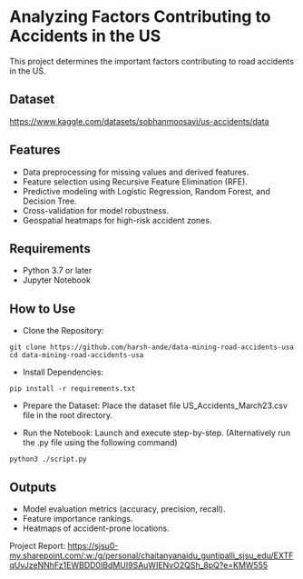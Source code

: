 # Analyzing Factors Contributing to Accidents in the US
This project determines the important factors contributing to road accidents in the US.

## Dataset
https://www.kaggle.com/datasets/sobhanmoosavi/us-accidents/data
## Features
- Data preprocessing for missing values and derived features.
- Feature selection using Recursive Feature Elimination (RFE).
- Predictive modeling with Logistic Regression, Random Forest, and Decision Tree.
- Cross-validation for model robustness.
- Geospatial heatmaps for high-risk accident zones.

## Requirements
- Python 3.7 or later
- Jupyter Notebook

## How to Use
- Clone the Repository:
```
git clone https://github.com/harsh-ande/data-mining-road-accidents-usa
cd data-mining-road-accidents-usa
```
- Install Dependencies:
```
pip install -r requirements.txt
```
- Prepare the Dataset: Place the dataset file US_Accidents_March23.csv file in the root directory.

- Run the Notebook: Launch and execute step-by-step. (Alternatively run the .py file using the following command)
```
python3 ./script.py
```


## Outputs
- Model evaluation metrics (accuracy, precision, recall).
- Feature importance rankings.
- Heatmaps of accident-prone locations.

Project Report: https://sjsu0-my.sharepoint.com/:w:/g/personal/chaitanyanaidu_guntipalli_sjsu_edu/EXTFqUvJzeNNhFz1EWBDD0IBdMUI9SAuWIENvO2QSh_8pQ?e=KMW555
